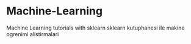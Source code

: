 # Machine-Learning
Machine Learning tutorials with sklearn
sklearn kutuphanesi ile makine ogrenimi alistirmalari
